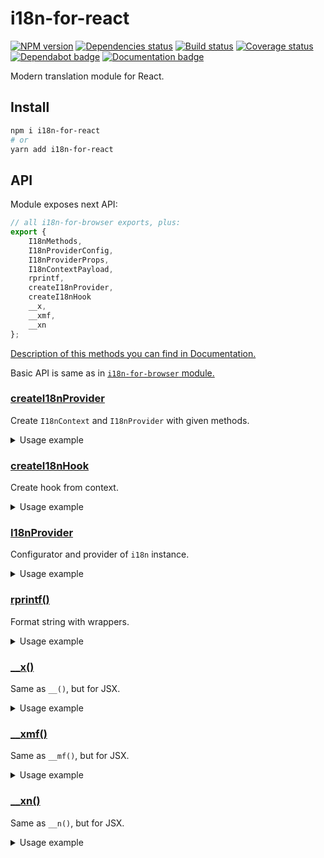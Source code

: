 # i18n-for-react

[![NPM version][npm]][npm-url]
[![Dependencies status][deps]][deps-url]
[![Build status][build]][build-url]
[![Coverage status][coverage]][coverage-url]
[![Dependabot badge][dependabot]][dependabot-url]
[![Documentation badge][documentation]][documentation-url]

[npm]: https://img.shields.io/npm/v/i18n-for-react.svg
[npm-url]: https://npmjs.com/package/i18n-for-react

[deps]: https://david-dm.org/TrigenSoftware/i18n-for-react.svg
[deps-url]: https://david-dm.org/TrigenSoftware/i18n-for-react

[build]: http://img.shields.io/travis/com/TrigenSoftware/i18n-for-react/master.svg
[build-url]: https://travis-ci.com/TrigenSoftware/i18n-for-react

[coverage]: https://img.shields.io/coveralls/TrigenSoftware/i18n-for-react.svg
[coverage-url]: https://coveralls.io/r/TrigenSoftware/i18n-for-react

[dependabot]: https://api.dependabot.com/badges/status?host=github&repo=TrigenSoftware/i18n-for-react
[dependabot-url]: https://dependabot.com/

[documentation]: https://img.shields.io/badge/API-Documentation-2b7489.svg
[documentation-url]: https://trigensoftware.github.io/i18n-for-react

Modern translation module for React.

## Install

```sh
npm i i18n-for-react
# or
yarn add i18n-for-react
```

## API

Module exposes next API:

```js
// all i18n-for-browser exports, plus:
export {
    I18nMethods,
    I18nProviderConfig,
    I18nProviderProps,
    I18nContextPayload,
    rprintf,
    createI18nProvider,
    createI18nHook
    __x,
    __xmf,
    __xn
};
```

[Description of this methods you can find in Documentation.](https://trigensoftware.github.io/i18n-for-react/index.html)

Basic API is same as in [`i18n-for-browser` module.](https://github.com/TrigenSoftware/i18n-for-browser)

### [createI18nProvider](https://trigensoftware.github.io/i18n-for-react/interfaces/_provider_.ii18nproviderconfig.html)

Create `I18nContext` and `I18nProvider` with given methods.

<details>
    <summary>Usage example</summary>

```js
/**
 * Basic example 
 */
const {
    /**
     * Config and methods provider.
     */
    I18nProvider,
    /**
     * Context with config and methods.
     */
    I18nContext
} = createI18nProvider(
    /**
     * Methods for binding and providing.
     */
    {
        __,
        __x
    },
    /**
     * Config defaults.
     */
    {
        /* ... */
        cookieName: 'yourcookiename'
    }
);
```

</details>

### [createI18nHook](https://trigensoftware.github.io/i18n-for-react/interfaces/_provider_.ii18nproviderconfig.html)

Create hook from context.

<details>
    <summary>Usage example</summary>

```js
/**
 * Basic example 
 */
const useI18n = createI18nHook(I18nContext);
/**
 * Then you can use this hook
 */
function SomeComponent() {
    const {
        __
    } = useI18n();

    return __`cat`;
}
```

</details>

### [I18nProvider](https://trigensoftware.github.io/i18n-for-react/interfaces/_provider_.ii18nproviderconfig.html)

Configurator and provider of `i18n` instance.

<details>
    <summary>Usage example</summary>

```jsx
/**
 * Root context configuration
 */
<I18nProvider
    locale='en'
    locales={{
        en: {/* ... */},
        ru: {/* ... */}
    }}
>
    {/* ... */}
</I18nProvider>
/**
 * Fork context
 */
<I18nProvider
    locale='en'
    locales={{
        en: {/* ... */},
        ru: {/* ... */}
    }}
>
    {/* ... */}
    <I18nProvider
        locales={{
            en: {/* ... */},
            ru: {/* ... */}
        }}
    >
        {/* ... */}
    </I18nProvider>
</I18nProvider>
```

</details>

### [rprintf()](https://trigensoftware.github.io/i18n-for-react/modules/_rprintf_.html#rprintf)

Format string with wrappers.

<details>
    <summary>Usage example</summary>

```jsx
/**
 * Wrap with React-elements
 */
rprintf('Hi, <>John</>!', [<b/>])
/**
 * or handle with functions
 */
rprintf('Hi, <>John</>!', [_ => `<b>${_}</b>`])
```

</details>

### [__x()](https://trigensoftware.github.io/i18n-for-react/modules/_index_.html#__x)

Same as `__()`, but for JSX.

<details>
    <summary>Usage example</summary>

```jsx
/**
 * Same as `__()`
 */
__x('Hi, %s!', 'John')
/**
 * And with wrappers
 */
__x('Hi, <>%s</>!', 'John', [<b/>])
```

</details>

### [__xmf()](https://trigensoftware.github.io/i18n-for-react/modules/_index_.html#__xmf)

Same as `__mf()`, but for JSX.

<details>
    <summary>Usage example</summary>

```jsx
/**
 * Same as `__mf()`
 */
__xmf('Hi, {username}!', { username: 'John' })
/**
 * And with wrappers
 */
__xmf('Hi, <>{username}</>!', { username: 'John' }, [<b/>])
```

</details>

### [__xn()](https://trigensoftware.github.io/i18n-for-react/modules/_index_.html#__xn)

Same as `__n()`, but for JSX.

<details>
    <summary>Usage example</summary>

```jsx
/**
 * Same as `__xn()`
 */
__xn('I have %s cats.', 2)
/**
 * And with wrappers
 */
__xn('I have <>%s</> cats.', 2, [<b/>])
```

</details>
